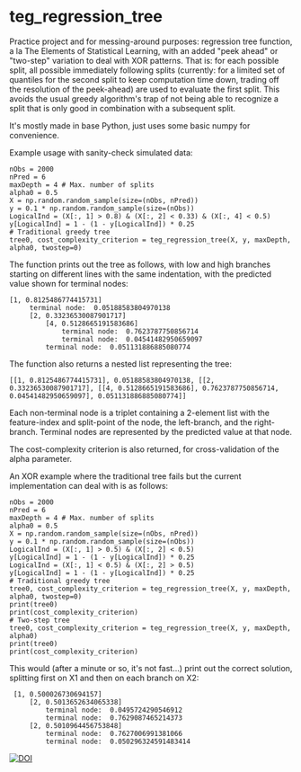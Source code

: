 # teg_regression_tree

Practice project and for messing-around purposes: regression tree function, a la The Elements of Statistical Learning, with an added "peek ahead" or "two-step" variation to deal with XOR patterns. That is: for each possible split, all possible immediately following splits (currently: for a limited set of quantiles for the second split to keep computation time down, trading off the resolution of the peek-ahead) are used to evaluate the first split. This avoids the usual greedy algorithm's trap of not being able to recognize a split that is only good in combination with a subsequent split.

It's mostly made in base Python, just uses some basic numpy for convenience.

Example usage with sanity-check simulated data:
```
nObs = 2000
nPred = 6
maxDepth = 4 # Max. number of splits
alpha0 = 0.5
X = np.random.random_sample(size=(nObs, nPred))
y = 0.1 * np.random.random_sample(size=(nObs))
LogicalInd = (X[:, 1] > 0.8) & (X[:, 2] < 0.33) & (X[:, 4] < 0.5)
y[LogicalInd] = 1 - (1 - y[LogicalInd]) * 0.25
# Traditional greedy tree
tree0, cost_complexity_criterion = teg_regression_tree(X, y, maxDepth, alpha0, twostep=0)
```
The function prints out the tree as follows, with low and high branches starting on different lines with the same indentation, with the predicted value shown for terminal nodes:

```
[1, 0.8125486774415731]
	 terminal node:  0.05188583804970138
	 [2, 0.33236530087901717]
		 [4, 0.5128665191583686]
			 terminal node:  0.7623787750856714
			 terminal node:  0.04541482950659097
		 terminal node:  0.051131886885080774
```

The function also returns a nested list representing the tree:

`[[1, 0.8125486774415731], 0.05188583804970138, [[2, 0.33236530087901717], [[4, 0.5128665191583686], 0.7623787750856714, 0.04541482950659097], 0.051131886885080774]]`

Each non-terminal node is a triplet containing a 2-element list with the feature-index and split-point of the node, the left-branch, and the right-branch. Terminal nodes are represented by the predicted value at that node.

The cost-complexity criterion is also returned, for cross-validation of the alpha parameter.

An XOR example where the traditional tree fails but the current implementation can deal with is as follows:

```
nObs = 2000
nPred = 6
maxDepth = 4 # Max. number of splits
alpha0 = 0.5
X = np.random.random_sample(size=(nObs, nPred))
y = 0.1 * np.random.random_sample(size=(nObs))
LogicalInd = (X[:, 1] > 0.5) & (X[:, 2] < 0.5)
y[LogicalInd] = 1 - (1 - y[LogicalInd]) * 0.25
LogicalInd = (X[:, 1] < 0.5) & (X[:, 2] > 0.5)
y[LogicalInd] = 1 - (1 - y[LogicalInd]) * 0.25
# Traditional greedy tree
tree0, cost_complexity_criterion = teg_regression_tree(X, y, maxDepth, alpha0, twostep=0)
print(tree0)
print(cost_complexity_criterion)
# Two-step tree
tree0, cost_complexity_criterion = teg_regression_tree(X, y, maxDepth, alpha0)
print(tree0)
print(cost_complexity_criterion)
```

This would (after a minute or so, it's not fast...) print out the correct solution, splitting first on X1 and then on each branch on X2:

```
 [1, 0.500026730694157]
	 [2, 0.5013652634065338]
		 terminal node:  0.0495724290546912
		 terminal node:  0.7629087465214373
	 [2, 0.5010964456753848]
		 terminal node:  0.7627006991381066
		 terminal node:  0.050296324591483414
```


[![DOI](https://zenodo.org/badge/458932097.svg)](https://zenodo.org/badge/latestdoi/458932097)

